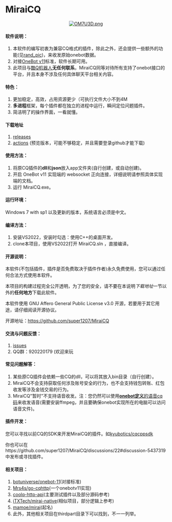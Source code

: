 MiraiCQ
==

<div align=center>
	<a href="https://imgtu.com/i/OM7U3D"><img src="https://s1.ax1x.com/2022/05/07/OM7U3D.png" alt="OM7U3D.png" border="0" /></a>
</div>

#### 软件说明：

1. 本软件的编写初衷为兼容CQ格式的插件，除此之外，还会提供一些额外的功能(见[rand_pic](https://github.com/super1207/rand_pic))，来收发原始onebot数据。
2. 对接[OneBot v11](https://github.com/botuniverse/onebot-11)标准，软件长期可用。
3. 此项目与[酷Q机器人](https://baike.baidu.com/item/%E9%85%B7Q)**无任何联系**，MiraiCQ同等对待所有支持了onebot接口的平台，并且本身不涉及任何具体聊天平台相关内容。

#### 特色：

1. 更加稳定，高效，占用资源更少（可执行文件大小不到4M
2. **多进程**框架，每个插件都在独立的进程中运行，瞬间定位问题插件。
3. 简洁明了的操作界面，一看就懂。

#### 下载地址
1. [releases](https://github.com/super1207/MiraiCQ/releases)
2. [actions](https://github.com/super1207/MiraiCQ/actions) (预览版本，可能不够稳定，并且需要登录github才能下载)

#### 使用方法：

1. 将原CQ插件的**dll**和**json**放入app文件夹(自行创建，或自动创建)。
2. 开启 OneBot v11 实现端的 websocket 正向连接，详细说明请参照具体实现端的文档。
3. 运行 MiraiCQ.exe。

#### 运行环境：
	
Windows 7 with sp1 以及更新的版本，系统语言必须是中文。

#### 编译方法：

1. 安装VS2022，安装时勾选：使用C++的桌面开发。
2. clone本项目，使用VS2022打开 MiraiCQ.sln ，直接编译。

#### 开源说明：

本软件(不包括插件，插件是否免费取决于插件作者)永久免费使用，您可以通过任何合法方式使用本软件。

本项目的构建过程完全公开透明，为了您的安全，请不要在本说明*下载地址*一节以外的**任何地方**下载此软件。

本软件使用 GNU Affero General Public License v3.0 开源，若要用于其它用途，请仔细阅读开源协议。

开源地址：https://github.com/super1207/MiraiCQ

#### 交流与问题反馈：
1. [issues](https://github.com/super1207/MiraiCQ/issues)
2. QQ群：920220179 (欢迎来玩

#### 常见问题解答：
1. 某些原CQ插件会依赖一些CQ的dll，可以将其放入bin目录（自行创建）。
2. MiraiCQ不会支持获取任何涉及账号安全的行为，也不会支持钱包转账、红包收发等涉及金钱交易的行为。
3. MiraiCQ"暂时"不支持语音收发。注：您仍然可以使用[**onebot定义**的语音cq码](https://github.com/botuniverse/onebot-11/blob/master/message/segment.md#%E8%AF%AD%E9%9F%B3)来收发语音(需要安装ffmpeg，并且要确保onebot实现所在的电脑可以访问语音文件)。

#### 插件开发：

您可以寻找以前CQ的SDK来开发MiraiCQ的插件。如[kyubotics/cqcppsdk](https://github.com/kyubotics/cqcppsdk)

你也可以在https://github.com/super1207/MiraiCQ/discussions/22#discussion-5437319 中发布或寻找插件。

#### 相关项目：

1. [botuniverse/onebot-11](https://github.com/botuniverse/onebot-11)(对接标准)
2. [Mrs4s/go-cqhttp](https://github.com/Mrs4s/go-cqhttp)(一个onebotv11实现)
3. [coolq-http-api](https://github.com/kyubotics/coolq-http-api)(主要测试插件以及部分源码参考)
4. [iTXTech/mirai-native](https://github.com/iTXTech/mirai-native)(相似项目，部分逻辑上参考)
5. [mamoe/mirai](https://github.com/mamoe/mirai)(起名)
6. 此外，其他相关项目在thirdpart目录下可以找到，不一一列举。

